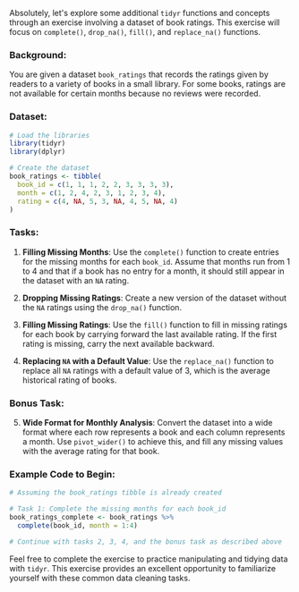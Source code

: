 Absolutely, let's explore some additional `tidyr` functions and concepts through an exercise involving a dataset of book ratings. This exercise will focus on `complete()`, `drop_na()`, `fill()`, and `replace_na()` functions.

### Background:
You are given a dataset `book_ratings` that records the ratings given by readers to a variety of books in a small library. For some books, ratings are not available for certain months because no reviews were recorded.

### Dataset:

```r
# Load the libraries
library(tidyr)
library(dplyr)

# Create the dataset
book_ratings <- tibble(
  book_id = c(1, 1, 1, 2, 2, 3, 3, 3, 3),
  month = c(1, 2, 4, 2, 3, 1, 2, 3, 4),
  rating = c(4, NA, 5, 3, NA, 4, 5, NA, 4)
)
```

### Tasks:

1. **Filling Missing Months**: Use the `complete()` function to create entries for the missing months for each `book_id`. Assume that months run from 1 to 4 and that if a book has no entry for a month, it should still appear in the dataset with an `NA` rating.

2. **Dropping Missing Ratings**: Create a new version of the dataset without the `NA` ratings using the `drop_na()` function.

3. **Filling Missing Ratings**: Use the `fill()` function to fill in missing ratings for each book by carrying forward the last available rating. If the first rating is missing, carry the next available backward.

4. **Replacing `NA` with a Default Value**: Use the `replace_na()` function to replace all `NA` ratings with a default value of 3, which is the average historical rating of books.

### Bonus Task:

5. **Wide Format for Monthly Analysis**: Convert the dataset into a wide format where each row represents a book and each column represents a month. Use `pivot_wider()` to achieve this, and fill any missing values with the average rating for that book.

### Example Code to Begin:

```r
# Assuming the book_ratings tibble is already created

# Task 1: Complete the missing months for each book_id
book_ratings_complete <- book_ratings %>%
  complete(book_id, month = 1:4)

# Continue with tasks 2, 3, 4, and the bonus task as described above
```

Feel free to complete the exercise to practice manipulating and tidying data with `tidyr`. This exercise provides an excellent opportunity to familiarize yourself with these common data cleaning tasks.